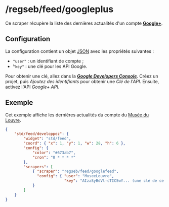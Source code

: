 # /regseb/feed/googleplus

Ce scraper récupère la liste des dernières actualités d'un compte
**[Google+](//plus.google.com/)**.

## Configuration

La configuration contient un objet
[JSON](http://www.json.org "JavaScript Object Notation") avec les propriétés
suivantes :

- `"user"` : un identifiant de compte ;
- ̀`"key"` : une clé pour les API Google.

Pour obtenir une clé, allez dans la
***[Google Developers Console](//console.developers.google.com/)***. Créez un
projet, puis *Ajoutez des identifiants* pour obtenir une *Clé de l'API*.
Ensuite, activez l'API *Google+ API*.

## Exemple

Cet exemple affiche les dernières actualités du compte du
[Musée du Louvre](//plus.google.com/+MuseeLouvre/posts).

```JSON
{
    "std/feed/developpez": {
        "widget": "std/feed",
        "coord": { "x": 1, "y": 1, "w": 28, "h": 6 },
        "config": {
            "color": "#673ab7",
            "cron": "0 * * * *"
        },
        "scrapers": [
            { "scraper": "regseb/feed/googlefeed",
              "config": { "user": "MuseeLouvre",
                          "key": "AIzaSyBdVl-cTICSwY... (une clé de ce style)" }
            }
        ]
    }
}
```
